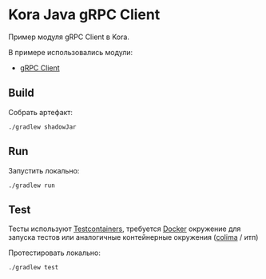# Kora Java gRPC Client

Пример модуля gRPC Client в Kora.

В примере использовались модули:
- [gRPC Client](https://kora-projects.github.io/kora-docs/ru/documentation/grpc-client/)

## Build

Собрать артефакт:

```shell
./gradlew shadowJar
```

## Run

Запустить локально:
```shell
./gradlew run
```

## Test

Тесты используют [Testcontainers](https://java.testcontainers.org/), требуется [Docker](https://docs.docker.com/engine/install/) окружение для запуска тестов или аналогичные контейнерные окружения ([colima](https://github.com/abiosoft/colima) / итп)

Протестировать локально:
```shell
./gradlew test
```
